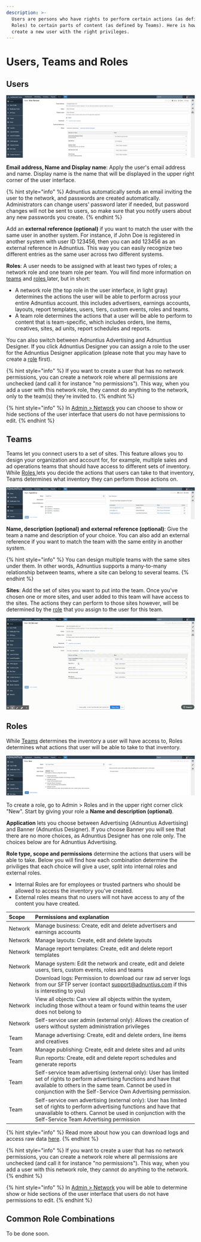 ```yaml
---
description: >-
  Users are persons who have rights to perform certain actions (as defined by
  Roles) to certain parts of content (as defined by Teams). Here is how to
  create a new user with the right privileges.
---
```


# Users, Teams and Roles

## Users

![Example user.](../../../.gitbook/assets/202003-advertising-user.png)

**Email address, Name and Display name**: Apply the user's email address and name. Display name is the name that will be displayed in the upper right corner of the user interface.

{% hint style="info" %}
Adnuntius automatically sends an email inviting the user to the network, and passwords are created automatically. Administrators can change users' password later if needed, but password changes will not be sent to users, so make sure that you notify users about any new passwords you create.
{% endhint %}

Add an **external reference \(optional\)** if you want to match the user with the same user in another system. For instance, if John Doe is registered in another system with user ID 123456, then you can add 123456 as an external reference in Adnuntius. This way you can easily recognize two different entries as the same user across two different systems.

**Roles**: A user needs to be assigned with at least two types of roles; a network role and one team role per team. You will find more information on [teams](./#teams) and [roles ](./#roles)later, but in short:

* A network role \(the top role in the user interface, in light gray\) determines the actions the user will be able to perform across your entire Adnuntius account. this includes advertisers, earnings accounts, layouts, report templates, users, tiers, custom events, roles and teams. 
* A team role determines the actions that a user will be able to perform to content that is team-specific, which includes orders, line items, creatives, sites, ad units, report schedules and reports.

You can also switch between Adnuntius Advertising and Adnuntius Designer. If you click Adnuntius Designer you can assign a role to the user for the Adnuntius Designer application \(please note that you may have to create a [role](./#roles) first\). 

{% hint style="info" %}
If you want to create a user that has no network permissions, you can create a network role where all permissions are unchecked \(and call it for instance "no permissions"\). This way, when you add a user with this network role, they cannot do anything to the network, only to the team\(s\) they're invited to.
{% endhint %}

{% hint style="info" %}
In [Admin &gt; Network](./#network) you can choose to show or hide sections of the user interface that users do not have permissions to edit.
{% endhint %}

## Teams

Teams let you connect users to a set of sites. This feature allows you to design your organization and account for, for example, multiple sales and ad operations teams that should have access to different sets of inventory. While [Roles ](./#roles)lets you decide the actions that users can take to that inventory, Teams determines what inventory they can perform those actions on.

![Example team](../../../.gitbook/assets/201811-reports-admin-teams.png)

**Name, description \(optional\) and external reference \(optional\)**: Give the team a name and description of your choice. You can also add an external reference if you want to match the team with the same entity in another system.

{% hint style="info" %}
You can design multiple teams with the same sites under them. In other words, Adnuntius supports a many-to-many relationship between teams, where a site can belong to several teams.
{% endhint %}

**Sites**: Add the set of sites you want to put into the team. Once you've chosen one or more sites, and user added to this team will have access to the sites. The actions they can perform to those sites however, will be determined by the [role](./#roles) that you assign to the user for this team.

![When you create an Order in Adnuntius, this order will be registered with a team, and therefore determine the sites this order to run on. In this example the user is part of 4 teams, and can therefore choose between 4 teams when creating an order.](../../../.gitbook/assets/202003-teams-and-orders.gif)

## Roles

While [Teams](./#teams) determines the inventory a user will have access to, Roles determines what actions that user will be able to take to that inventory.

![Creating a role](../../../.gitbook/assets/201811-reports-admin-roles.png)

To create a role, go to Admin &gt; Roles and in the upper right corner click "New". Start by giving your role a **Name and description \(optional\)**.

**Application** lets you choose between Advertising \(Adnuntius Advertising\) and Banner \(Adnuntius Designer\). If you choose Banner you will see that there are no more choices, as Adnuntius Designer has one role only. The choices below are for Adnuntius Advertising. 

**Role type, scope and permissions** determine the actions that users will be able to take. Below you will find  how each combination determine the priviliges that each choice will give a user, split into internal roles and external roles. 

* Internal Roles are for employees or trusted partners who should be allowed to access the inventory you've created.
* External roles means that no users will not have access to any of the content you have created.

| Scope | Permissions and explanation |
| :--- | :--- |
| Network | Manage business: Create, edit and delete advertisers and earnings accounts |
| Network | Manage layouts: Create, edit and delete layouts |
| Network | Manage report templates: Create, edit and delete report templates |
| Network | Manage system: Edit the network and create, edit and delete users, tiers, custom events, roles and teams |
| Network | Download logs: Permission to download our raw ad server logs from our SFTP server \(contact [support@adnuntius.com](mailto:support@adnuntius.com) if this is interesting to you\) |
| Network | View all objects: Can view all objects within the system, including those without a team or found within teams the user does not belong to |
| Network | Self-service user admin \(external only\): Allows the creation of users without system administration privileges |
| Team | Manage advertising: Create, edit and delete orders, line items and creatives |
| Team | Manage publishing: Create, edit and delete sites and ad units |
| Team | Run reports: Create, edit and delete report schedules and generate reports |
| Team | Self-service team advertising \(external only\): User has limited set of rights to perform advertising functions and have that available to others in the same team. Cannot be used in conjunction with the Self-Service Own Advertising permission. |
| Team | Self-service own advertising \(external only\): User has limited set of rights to perform advertising functions and have that unavailable to others. Cannot be used in conjunction with the Self-Service Team Advertising permission |

{% hint style="info" %}
Read more about how you can download logs and access raw data [here](https://adnuntius.com/adnuntius-brings-the-big-data/). 
{% endhint %}

{% hint style="info" %}
If you want to create a user that has no network permissions, you can create a network role where all permissions are unchecked \(and call it for instance "no permissions"\). This way, when you add a user with this network role, they cannot do anything to the network.
{% endhint %}

{% hint style="info" %}
In [Admin &gt; Network](./#network) you will be able to determine show or hide sections of the user interface that users do not have permissions to edit.
{% endhint %}

## Common Role Combinations

To be done soon. 

